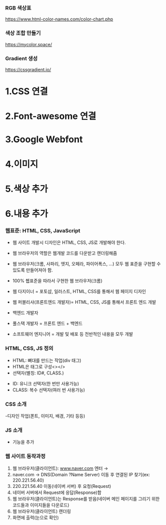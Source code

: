 ### RGB 색상표
https://www.html-color-names.com/color-chart.php

### 색상 조합 만들기
https://mycolor.space/

### Gradient 생성
https://cssgradient.io/



# 1.CSS 연결
# 2.Font-awesome 연결
# 3.Google Webfont
# 4.이미지
# 5.색상 추가
# 6.내용 추가


### 웹표준: HTML, CSS, JavaScript
- 웹 사이트 개발시 디자인은 HTML, CSS, JS로 개발해야 한다.
- 웹 브라우저의 역할은 웹개발 코드를 다운받고 랜더링해줌
- 웹 브라우저(크롬, 사파리, 엣지, 오페라, 파이어폭스, ...) 모두 웹 표준을 구현할 수 있도록 만들어져야 함.
- 100% 췝표준을 따라서 구현한 웹 브라우저(크롬)

- 웹 다지이너 = 포토샵, 일러스트, HTML, CSS를 통해서 웹 페이지 디자인
- 웹 퍼블리샤(프론트엔드 개발자)= HTML, CSS, JS를 통해서 프론트 엔드 개발
- 백엔드 개발자
- 풀스택 개발자 = 프론트 엔드 + 백엔드
- 소프트웨어 엔지니어 = 개발 및 배포 등 전반적인 내용을 모두 개발

### HTML, CSS, JS 정의
- HTML: 뼈대를 만드는 작업(div 태그)
- HTML은 태그로 구성<></>
- 선택자(별칭: ID#, CLASS.)
+ ID: 유니크 선택자(한 번만 사용가능)
+ CLASS: 복수 선택자(여러 번 사용가능)

### CSS 소개
-디자인 작업(폰트, 이미지, 배경, 기타 등등)


### JS 소개
- 기능을 추가


### 웹 사이트 동작과정
1. 웹 브라우저(클라이언트): www.naver.com 엔터 → 
2. naver.com → DNS(Domain ?Name Server) 이동 후 연결된 IP 찾기(ex: 220.221.56.40)
3. 220.221.56.40 이동(네이버 서버) 후 요청(Request)
4. 네이버 서버에서 Request에 응답(Response)함
5. 웹 브라우저(클라이언트)는 Response를 받음(네이버 메인 페이지를 그리기 위한 코드들과 이미지들을 다운로드)
6. 웹 브라우저(클라이언트) 랜더링
7. 화면에 출력(눈으로 확인)